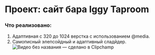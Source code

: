 # Проект: сайт бара Iggy Taproom

### Что реализовано:
1. Адаптивная c 320 до 1024 верстка с использованием @media.
2. Самописный элепсойдный и адаптивный сладйдер.
![Видео без названия — сделано в Clipchamp](https://github.com/StaburovAlexey/iggy__taproom2/assets/121376881/0d5f9c43-7ef0-4c8a-85b9-8e52e0bd1687)


